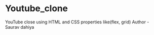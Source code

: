 # Youtube_clone
YouTube close using HTML and CSS properties like(flex, grid)
Author - Saurav dahiya
